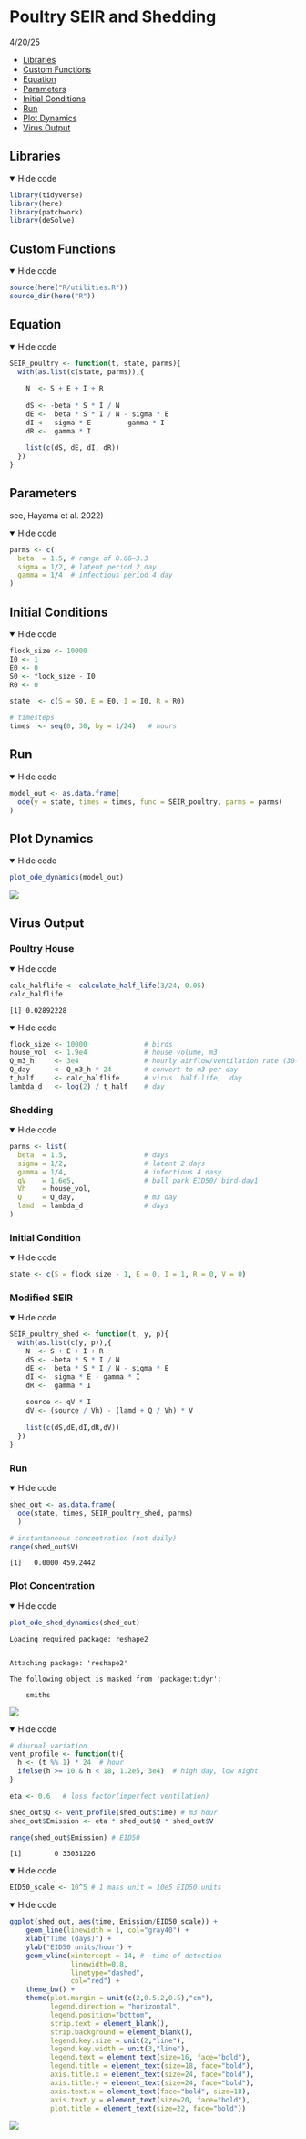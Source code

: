 Poultry SEIR and Shedding
================
4/20/25

- <a href="#libraries" id="toc-libraries">Libraries</a>
- <a href="#custom-functions" id="toc-custom-functions">Custom
  Functions</a>
- <a href="#equation" id="toc-equation">Equation</a>
- <a href="#parameters" id="toc-parameters">Parameters</a>
- <a href="#initial-conditions" id="toc-initial-conditions">Initial
  Conditions</a>
- <a href="#run" id="toc-run">Run</a>
- <a href="#plot-dynamics" id="toc-plot-dynamics">Plot Dynamics</a>
- <a href="#virus-output" id="toc-virus-output">Virus Output</a>

## Libraries

<details open>
<summary>Hide code</summary>

``` r
library(tidyverse)
library(here)
library(patchwork)
library(deSolve)
```

</details>

## Custom Functions

<details open>
<summary>Hide code</summary>

``` r
source(here("R/utilities.R"))
source_dir(here("R"))
```

</details>

## Equation

<details open>
<summary>Hide code</summary>

``` r
SEIR_poultry <- function(t, state, parms){
  with(as.list(c(state, parms)),{
    
    N  <- S + E + I + R
    
    dS <- -beta * S * I / N
    dE <-  beta * S * I / N - sigma * E
    dI <-  sigma * E       - gamma * I
    dR <-  gamma * I                     
    
    list(c(dS, dE, dI, dR))
  })
}
```

</details>

## Parameters

see, Hayama et al. 2022)

<details open>
<summary>Hide code</summary>

``` r
parms <- c(
  beta  = 1.5, # range of 0.66–3.3
  sigma = 1/2, # latent period 2 day
  gamma = 1/4  # infectious period 4 day
)
```

</details>

## Initial Conditions

<details open>
<summary>Hide code</summary>

``` r
flock_size <- 10000
I0 <- 1
E0 <- 0
S0 <- flock_size - I0
R0 <- 0

state  <- c(S = S0, E = E0, I = I0, R = R0)

# timesteps
times  <- seq(0, 30, by = 1/24)   # hours
```

</details>

## Run

<details open>
<summary>Hide code</summary>

``` r
model_out <- as.data.frame(
  ode(y = state, times = times, func = SEIR_poultry, parms = parms)
)
```

</details>

## Plot Dynamics

<details open>
<summary>Hide code</summary>

``` r
plot_ode_dynamics(model_out)
```

</details>

![](poultry_seir_files/figure-commonmark/unnamed-chunk-7-1.png)

## Virus Output

### Poultry House

<details open>
<summary>Hide code</summary>

``` r
calc_halflife <- calculate_half_life(3/24, 0.05)
calc_halflife
```

</details>

    [1] 0.02892228

<details open>
<summary>Hide code</summary>

``` r
flock_size <- 10000              # birds
house_vol  <- 1.9e4              # house volume, m3
Q_m3_h     <- 3e4                # hourly airflow/ventilation rate (30-120k)
Q_day      <- Q_m3_h * 24        # convert to m3 per day
t_half     <- calc_halflife      # virus  half‑life,  day
lambda_d   <- log(2) / t_half    # day
```

</details>

### Shedding

<details open>
<summary>Hide code</summary>

``` r
parms <- list(
  beta  = 1.5,                   # days
  sigma = 1/2,                   # latent 2 days
  gamma = 1/4,                   # infectious 4 dasy
  qV    = 1.6e5,                 # ball park EID50/ bird-day1
  Vh    = house_vol,
  Q     = Q_day,                 # m3 day
  lamd  = lambda_d               # days
)
```

</details>

### Initial Condition

<details open>
<summary>Hide code</summary>

``` r
state <- c(S = flock_size - 1, E = 0, I = 1, R = 0, V = 0)
```

</details>

### Modified SEIR

<details open>
<summary>Hide code</summary>

``` r
SEIR_poultry_shed <- function(t, y, p){
  with(as.list(c(y, p)),{
    N  <- S + E + I + R
    dS <- -beta * S * I / N
    dE <-  beta * S * I / N - sigma * E
    dI <-  sigma * E - gamma * I
    dR <-  gamma * I
    
    source <- qV * I
    dV <- (source / Vh) - (lamd + Q / Vh) * V
    
    list(c(dS,dE,dI,dR,dV))
  })
}
```

</details>

### Run

<details open>
<summary>Hide code</summary>

``` r
shed_out <- as.data.frame(
  ode(state, times, SEIR_poultry_shed, parms)
  )

# instantaneous concentration (not daily)
range(shed_out$V)
```

</details>

    [1]   0.0000 459.2442

### Plot Concentration

<details open>
<summary>Hide code</summary>

``` r
plot_ode_shed_dynamics(shed_out)
```

</details>

    Loading required package: reshape2


    Attaching package: 'reshape2'

    The following object is masked from 'package:tidyr':

        smiths

![](poultry_seir_files/figure-commonmark/unnamed-chunk-13-1.png)

<details open>
<summary>Hide code</summary>

``` r
# diurnal variation
vent_profile <- function(t){
  h <- (t %% 1) * 24  # hour
  ifelse(h >= 10 & h < 18, 1.2e5, 3e4)  # high day, low night
}

eta <- 0.6   # loss factor(imperfect ventilation)

shed_out$Q <- vent_profile(shed_out$time) # m3 hour
shed_out$Emission <- eta * shed_out$Q * shed_out$V 

range(shed_out$Emission) # EID50
```

</details>

    [1]        0 33031226

<details open>
<summary>Hide code</summary>

``` r
EID50_scale <- 10^5 # 1 mass unit = 10e5 EID50 units
```

</details>
<details open>
<summary>Hide code</summary>

``` r
ggplot(shed_out, aes(time, Emission/EID50_scale)) +
    geom_line(linewidth = 1, col="gray40") +
    xlab("Time (days)") + 
    ylab("EID50 units/hour") +
    geom_vline(xintercept = 14, # ~time of detection
               linewidth=0.8,
               linetype="dashed",
               col="red") +
    theme_bw() +
    theme(plot.margin = unit(c(2,0.5,2,0.5),"cm"),
          legend.direction = "horizontal",
          legend.position="bottom", 
          strip.text = element_blank(), 
          strip.background = element_blank(),
          legend.key.size = unit(2,"line"),
          legend.key.width = unit(3,"line"),
          legend.text = element_text(size=16, face="bold"),
          legend.title = element_text(size=18, face="bold"),
          axis.title.x = element_text(size=24, face="bold"),
          axis.title.y = element_text(size=24, face="bold"),
          axis.text.x = element_text(face="bold", size=18),
          axis.text.y = element_text(size=20, face="bold"),
          plot.title = element_text(size=22, face="bold"))
```

</details>

![](poultry_seir_files/figure-commonmark/unnamed-chunk-15-1.png)
